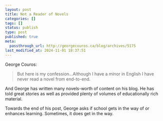 ```yaml
---
layout: post
title: Not a Reader of Novels
categories: []
tags: []
status: publish
type: post
published: true
meta:
  passthrough_url: http://georgecouros.ca/blog/archives/5175
last_modified_at: 2024-11-01 18:37:51
---
```


George Couros:


>But here is my confession…Although I have a minor in English I have never read a novel from end-to-end.



And George has written many novels-worth of content on his blog. He has told great stories as well as provided plenty of volumes of educationally rich material.


Towards the end of his post, George asks if school gets in the way of or enhances learning. Sometimes, it does get in the way.
